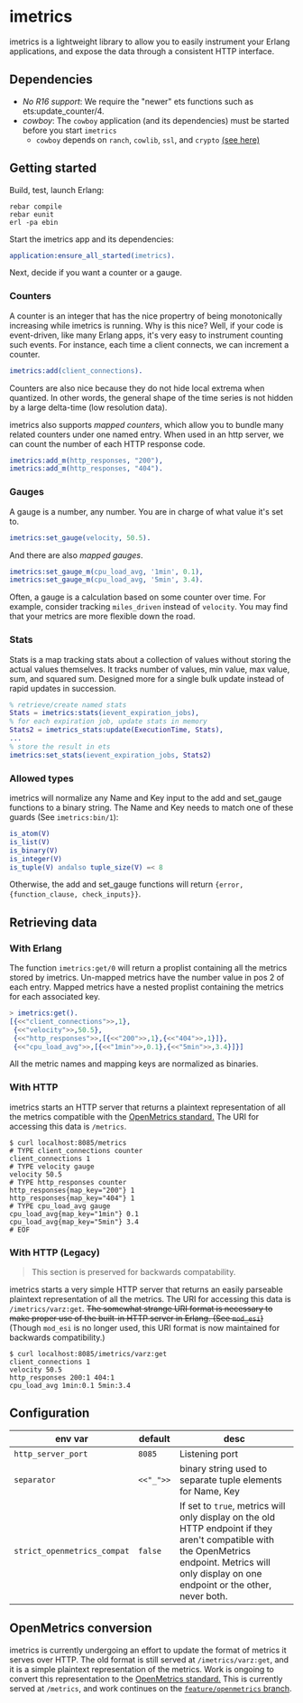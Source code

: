 imetrics
========

imetrics is a lightweight library to allow you to easily instrument your
Erlang applications, and expose the data through a consistent HTTP interface.

Dependencies
------------

- *No R16 support*: We require the "newer" ets functions such as ets:update_counter/4.
- *cowboy*: The `cowboy` application (and its dependencies) must be started before you start `imetrics`
  - `cowboy` depends on `ranch`, `cowlib`, `ssl`, and `crypto` [(see here)](https://ninenines.eu/docs/en/cowboy/2.8/manual/)

Getting started
---------------
Build, test, launch Erlang:

```
rebar compile
rebar eunit
erl -pa ebin
```

Start the imetrics app and its dependencies:

```erlang
application:ensure_all_started(imetrics).
```

Next, decide if you want a counter or a gauge.

### Counters ###

A counter is an integer that has the nice propertry of being monotonically
increasing while imetrics is running. Why is this nice? Well, if your code is
event-driven, like many Erlang apps, it's very easy to instrument counting such
events. For instance, each time a client connects, we can increment a counter.

```erlang
imetrics:add(client_connections).
```

Counters are also nice because they do not hide local extrema when quantized.
In other words, the general shape of the time series is not hidden by a large
delta-time (low resolution data).

imetrics also supports *mapped counters*, which allow you to bundle many
related counters under one named entry. When used in an http server, we can
count the number of each HTTP response code.

```erlang
imetrics:add_m(http_responses, "200"),
imetrics:add_m(http_responses, "404").
```

### Gauges ###

A gauge is a number, any number. You are in charge of what value it's set to.

```erlang
imetrics:set_gauge(velocity, 50.5).
```

And there are also *mapped gauges*.

```erlang
imetrics:set_gauge_m(cpu_load_avg, '1min', 0.1),
imetrics:set_gauge_m(cpu_load_avg, '5min', 3.4).
```

Often, a gauge is a calculation based on some counter over time. For example,
consider tracking `miles_driven` instead of `velocity`. You may find that your
metrics are more flexible down the road.

### Stats ###

Stats is a map tracking stats about a collection of values without
storing the actual values themselves. It tracks number of values, min
value, max value, sum, and squared sum. Designed more for a single bulk
update instead of rapid updates in succession.

```erlang
% retrieve/create named stats
Stats = imetrics:stats(ievent_expiration_jobs),
% for each expiration job, update stats in memory
Stats2 = imetrics_stats:update(ExecutionTime, Stats),
...
% store the result in ets
imetrics:set_stats(ievent_expiration_jobs, Stats2)
```

### Allowed types ###
imetrics will normalize any Name and Key input to the add and set_gauge
functions to a binary string. The Name and Key needs to match one of these
guards (See `imetrics:bin/1`):

```erlang
is_atom(V)
is_list(V)
is_binary(V)
is_integer(V)
is_tuple(V) andalso tuple_size(V) =< 8
```

Otherwise, the add and set_gauge functions will return
`{error, {function_clause, check_inputs}}`.

Retrieving data
---------------

### With Erlang ###
The function `imetrics:get/0` will return a proplist containing all the metrics
stored by imetrics. Un-mapped metrics have the number value in pos 2 of each
entry. Mapped metrics have a nested proplist containing the metrics for each
associated key.

```erlang
> imetrics:get().
[{<<"client_connections">>,1},
 {<<"velocity">>,50.5},
 {<<"http_responses">>,[{<<"200">>,1},{<<"404">>,1}]},
 {<<"cpu_load_avg">>,[{<<"1min">>,0.1},{<<"5min">>,3.4}]}]
```

All the metric names and mapping keys are normalized as binaries.

### With HTTP ###
imetrics starts an HTTP server that returns a plaintext representation of all the
metrics compatible with the [OpenMetrics standard.](https://github.com/OpenObservability/OpenMetrics/blob/main/specification/OpenMetrics.md)
The URI for accessing this data is `/metrics`.

```
$ curl localhost:8085/metrics
# TYPE client_connections counter
client_connections 1
# TYPE velocity gauge
velocity 50.5
# TYPE http_responses counter
http_responses{map_key="200"} 1
http_responses{map_key="404"} 1
# TYPE cpu_load_avg gauge
cpu_load_avg{map_key="1min"} 0.1
cpu_load_avg{map_key="5min"} 3.4
# EOF
```
### With HTTP (Legacy) ###

> This section is preserved for backwards compatability.

imetrics starts a very simple HTTP server that returns an easily parseable
plaintext representation of all the metrics. The URI for accessing this data
is `/imetrics/varz:get`. ~~The somewhat strange URI format is necessary to make
proper use of the built-in HTTP server in Erlang. (See `mod_esi`)~~ (Though
`mod_esi` is no longer used, this URI format is now maintained for backwards
compatibility.)

```
$ curl localhost:8085/imetrics/varz:get
client_connections 1
velocity 50.5
http_responses 200:1 404:1
cpu_load_avg 1min:0.1 5min:3.4
```

Configuration
-------------

| env var                     | default   | desc                                                         |
| --------------------------- | --------- | ------------------------------------------------------------ |
| `http_server_port`          | `8085`    | Listening port                                               |
| `separator`                 | `<<"_">>` | binary string used to separate tuple elements for Name, Key  |
| `strict_openmetrics_compat` | `false`   | If set to `true`, metrics will only display on the old HTTP endpoint if they aren't compatible with the OpenMetrics endpoint. Metrics will only display on one endpoint or the other, never both. |

## OpenMetrics conversion

imetrics is currently undergoing an effort to update the format of metrics it
serves over HTTP. The old format is still served at `/imetrics/varz:get`, and it
is a simple plaintext representation of the metrics. Work is ongoing to convert this
representation to the [OpenMetrics standard.](https://github.com/OpenObservability/OpenMetrics/blob/main/specification/OpenMetrics.md)
This is currently served at `/metrics`, and work continues on the [`feature/openmetrics` branch](https://github.com/relaypro-open/imetrics/tree/feature/openmetrics).
